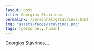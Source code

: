 ```yaml
---
layout: post
title: Georgios Stavrinos
permalink: /personnel/gstavrinos.html
img: "assets/faces/stavrinos.png"
tags: [personnel, human]
---
```


Georgios Stavrinos...

<a href="https://github.com/gstavrinos" title="Follow him on GitHub">
  <span class="fa-stack fa-lg"><i class="fa fa-github fa-stack-1x"></i></span>
